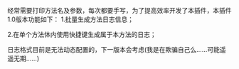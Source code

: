经常需要打印方法名及参数，每次都要手写，为了提高效率开发了本插件，本插件1.0版本功能如下：
1.批量生成方法日志信息；

2.在单个方法体内使用快捷键生成属于本方法的日志；

日志格式目前是无法动态配置的，下一版本会考虑(我是在欺骗自己么……可能遥遥无期……)